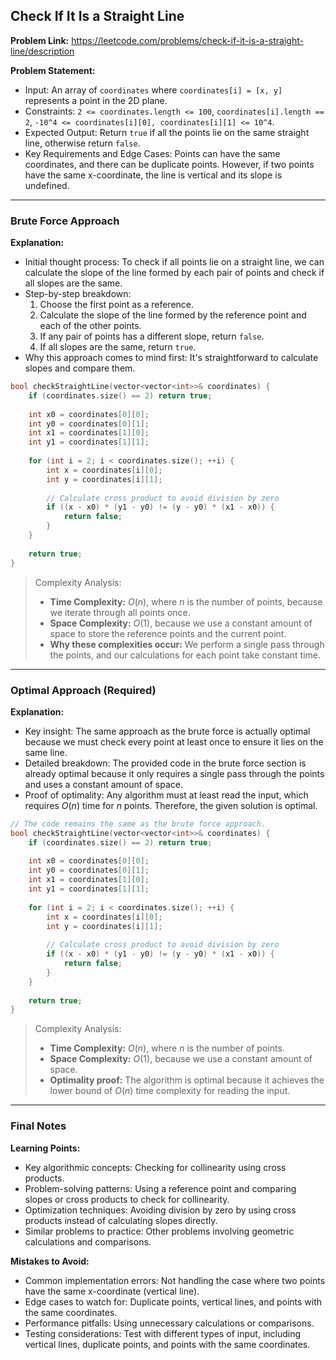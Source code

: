 ## Check If It Is a Straight Line

**Problem Link:** https://leetcode.com/problems/check-if-it-is-a-straight-line/description

**Problem Statement:**
- Input: An array of `coordinates` where `coordinates[i] = [x, y]` represents a point in the 2D plane.
- Constraints: `2 <= coordinates.length <= 100`, `coordinates[i].length == 2`, `-10^4 <= coordinates[i][0], coordinates[i][1] <= 10^4`.
- Expected Output: Return `true` if all the points lie on the same straight line, otherwise return `false`.
- Key Requirements and Edge Cases: Points can have the same coordinates, and there can be duplicate points. However, if two points have the same x-coordinate, the line is vertical and its slope is undefined.

---

### Brute Force Approach

**Explanation:**
- Initial thought process: To check if all points lie on a straight line, we can calculate the slope of the line formed by each pair of points and check if all slopes are the same.
- Step-by-step breakdown:
  1. Choose the first point as a reference.
  2. Calculate the slope of the line formed by the reference point and each of the other points.
  3. If any pair of points has a different slope, return `false`.
  4. If all slopes are the same, return `true`.
- Why this approach comes to mind first: It's straightforward to calculate slopes and compare them.

```cpp
bool checkStraightLine(vector<vector<int>>& coordinates) {
    if (coordinates.size() == 2) return true;
    
    int x0 = coordinates[0][0];
    int y0 = coordinates[0][1];
    int x1 = coordinates[1][0];
    int y1 = coordinates[1][1];
    
    for (int i = 2; i < coordinates.size(); ++i) {
        int x = coordinates[i][0];
        int y = coordinates[i][1];
        
        // Calculate cross product to avoid division by zero
        if ((x - x0) * (y1 - y0) != (y - y0) * (x1 - x0)) {
            return false;
        }
    }
    
    return true;
}
```

> Complexity Analysis:
> - **Time Complexity:** $O(n)$, where $n$ is the number of points, because we iterate through all points once.
> - **Space Complexity:** $O(1)$, because we use a constant amount of space to store the reference points and the current point.
> - **Why these complexities occur:** We perform a single pass through the points, and our calculations for each point take constant time.

---

### Optimal Approach (Required)

**Explanation:**
- Key insight: The same approach as the brute force is actually optimal because we must check every point at least once to ensure it lies on the same line.
- Detailed breakdown: The provided code in the brute force section is already optimal because it only requires a single pass through the points and uses a constant amount of space.
- Proof of optimality: Any algorithm must at least read the input, which requires $O(n)$ time for $n$ points. Therefore, the given solution is optimal.

```cpp
// The code remains the same as the brute force approach.
bool checkStraightLine(vector<vector<int>>& coordinates) {
    if (coordinates.size() == 2) return true;
    
    int x0 = coordinates[0][0];
    int y0 = coordinates[0][1];
    int x1 = coordinates[1][0];
    int y1 = coordinates[1][1];
    
    for (int i = 2; i < coordinates.size(); ++i) {
        int x = coordinates[i][0];
        int y = coordinates[i][1];
        
        // Calculate cross product to avoid division by zero
        if ((x - x0) * (y1 - y0) != (y - y0) * (x1 - x0)) {
            return false;
        }
    }
    
    return true;
}
```

> Complexity Analysis:
> - **Time Complexity:** $O(n)$, where $n$ is the number of points.
> - **Space Complexity:** $O(1)$, because we use a constant amount of space.
> - **Optimality proof:** The algorithm is optimal because it achieves the lower bound of $O(n)$ time complexity for reading the input.

---

### Final Notes

**Learning Points:**
- Key algorithmic concepts: Checking for collinearity using cross products.
- Problem-solving patterns: Using a reference point and comparing slopes or cross products to check for collinearity.
- Optimization techniques: Avoiding division by zero by using cross products instead of calculating slopes directly.
- Similar problems to practice: Other problems involving geometric calculations and comparisons.

**Mistakes to Avoid:**
- Common implementation errors: Not handling the case where two points have the same x-coordinate (vertical line).
- Edge cases to watch for: Duplicate points, vertical lines, and points with the same coordinates.
- Performance pitfalls: Using unnecessary calculations or comparisons.
- Testing considerations: Test with different types of input, including vertical lines, duplicate points, and points with the same coordinates.